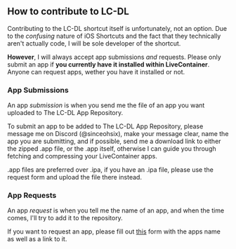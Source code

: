 ## How to contribute to LC-DL
Contributing to the LC-DL shortcut itself is unfortunately, not an option. Due to the *confusing* nature of iOS Shortcuts and the fact that they technically aren't actually code, I will be sole developer of the shortcut.

**However**, I will always accept app submissions *and* requests. Please only submit an app if **you currently have it installed within LiveContainer**. Anyone can request apps, wether you have it installed or not.

### App Submissions
An app *submission* is when you send me the file of an app you want uploaded to The LC-DL App Repository.

To submit an app to be added to The LC-DL App Repository, please message me on Discord (@sinceohsix), make your message clear, name the app you are submitting, and if possible, send me a download link to either the zipped .app file, or the .app itself, otherwise I can guide you through fetching and compressing your LiveContainer apps. 

.app files are preferred over .ipa, if you have an .ipa file, please use the request form and upload the file there instead.

### App Requests
An app *request* is when you tell me the name of an app, and when the time comes, I'll try to add it to the repository.

If you want to request an app, please fill out [this](https://forms.gle/KCDFcWtzJNs9W3n7A) form with the apps name as well as a link to it.

